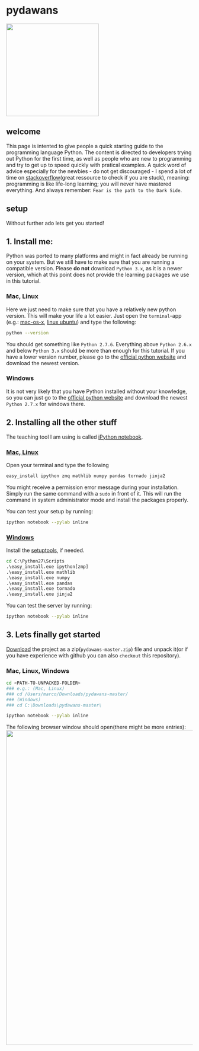 pydawans
========


<img src="http://octodex.github.com/images/octobiwan.jpg" width="250px;">
<!---
more octocat art: http://octodex.github.com/
-->

## welcome
This page is intented to give people a quick starting guide to the programming language Python. The content is directed to developers trying out Python for the first time, as well as people who are new to programming and try to get up to speed quickly with pratical examples. A quick word of advice especially for the newbies - do not get discouraged - I spend a lot of time on [stackoverflow](http://stackoverflow.com/)(great ressource to check if you are stuck), meaning: programming is like life-long learning; you will never have mastered everything. And always remember: `Fear is the path to the Dark Side`.

## setup
Without further ado lets get you started!

## 1. Install me:
Python was ported to many platforms and might in fact already be running on your system. But we still have to make sure that you are running a compatible version.
Please **do not** download `Python 3.x`, as it is a newer version, which at this point does not provide the learning packages we use in this tutorial.

### Mac, Linux
Here we just need to make sure that you have a relatively new python version. This will make your life a lot easier. Just open the `terminal`-app (e.g.: [mac-os-x](http://en.wikipedia.org/wiki/Terminal_(OS_X)), [linux ubuntu](https://help.ubuntu.com/community/UsingTheTerminal)) and type the following:

```bash
python --version
```

You should get something like `Python 2.7.6`. Everything above `Python 2.6.x` and below `Python 3.x` should be more than enough for this tutorial. If you have a lower version number, please go to the [official python website](http://www.python.org/download/) and download the newest version.

### Windows
 It is not very likely that you have Python installed without your knowledge, so you can just go to the [official python website](http://www.python.org/download/) and download the newest `Python 2.7.x` for windows there. 

## 2. Installing all the other stuff
The teaching tool I am using is called [iPython notebook](http://ipython.org/notebook.html).

### [Mac, Linux](http://ipython.org/ipython-doc/stable/install/install.html#installation-using-easy-install-or-pip)

Open your terminal and type the following
```bash
easy_install ipython zmq mathlib numpy pandas tornado jinja2
```

You might receive a permission error message during your installation. Simply run the same command with a `sudo` in front of it. This will run the command in system administrator mode and install the packages properly.

You can test your setup by running:
```bash
ipython notebook --pylab inline
```

### [Windows](http://ipython.org/ipython-doc/stable/install/install.html#windows)

Install the [setuptools](https://pypi.python.org/pypi/setuptools#windows), if needed.

```bat
cd C:\Python27\Scripts
.\easy_install.exe ipython[zmp]
.\easy_install.exe math­lib
.\easy_install.exe numpy
.\easy_install.exe pandas
.\easy_install.exe tornado
.\easy_install.exe jinja2
```

You can test the server by running:
```bash
ipython notebook --pylab inline
```

## 3. Lets finally get started

[Download](https://github.com/marcopashkov/pydawans/archive/master.zip) the project as a zip(`pydawans-master.zip`) file and unpack it(or if you have experience with github you can also `checkout` this repository).

### Mac, Linux, Windows
```bash
cd <PATH-TO-UNPACKED-FOLDER>
### e.g.: (Mac, Linux)
### cd /Users/marco/Downloads/pydawans-master/
### (Windows)
### cd C:\Downloads\pydawans-master\

ipython notebook --pylab inline
```

The following browser window should open(there might be more entries):  
<img src="http://farm6.staticflickr.com/5496/12246516444_a638e4d187_b.jpg" width="850px;">




